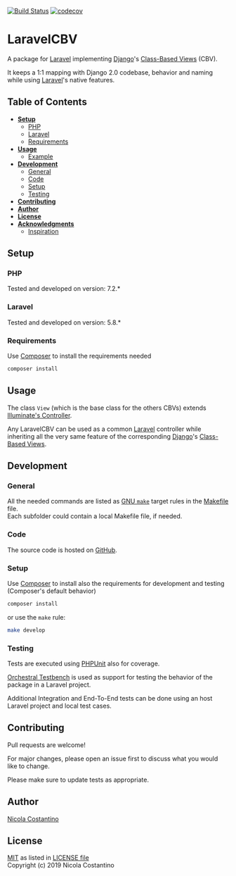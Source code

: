 [![Build Status](https://travis-ci.com/NicolaCostantino/LaravelCBV.svg?branch=master)](https://travis-ci.com/NicolaCostantino/LaravelCBV)
[![codecov](https://codecov.io/gh/NicolaCostantino/LaravelCBV/branch/master/graph/badge.svg)](https://codecov.io/gh/NicolaCostantino/LaravelCBV)


# LaravelCBV

A package for [Laravel](https://laravel.com/) implementing [Django](https://www.djangoproject.com/)'s [Class-Based Views](https://docs.djangoproject.com/en/dev/topics/class-based-views/) (CBV).  

It keeps a 1:1 mapping with Django 2.0 codebase, behavior and naming while using [Laravel](https://laravel.com/)'s native features.

## Table of Contents

* **[Setup](#setup)**
  * [PHP](#setup-php)
  * [Laravel](#setup-laravel)
  * [Requirements](#setup-requirements)
* **[Usage](#usage)**
  * [Example](#usage-example)
* **[Development](#development)**
  * [General](#development-general)
  * [Code](#development-code)
  * [Setup](#development-setup)
  * [Testing](#development-testing)
* **[Contributing](#contributing)**
* **[Author](#author)**
* **[License](#license)**
* **[Acknowledgments](#acknowledgments)**
  * [Inspiration](#inspiration)

## Setup <a name="setup"></a>

### PHP <a name="setup-php"></a>
Tested and developed on version: 7.2.*  

### Laravel <a name="setup-laravel"></a>
Tested and developed on version: 5.8.*  

### Requirements <a name="setup-requirements"></a>
Use [Composer](https://getcomposer.org/) to install the requirements needed
```bash
composer install
```

## Usage <a name="usage"></a>
The class `View` (which is the base class for the others CBVs) extends [Illuminate's Controller](https://laravel.com/api/master/Illuminate/Routing/Controller.html).  

Any LaravelCBV can be used as a common [Laravel](https://laravel.com/) controller while inheriting all the very same feature of the corresponding [Django](https://www.djangoproject.com/)'s [Class-Based Views](https://docs.djangoproject.com/en/dev/topics/class-based-views/).

## Development <a name="development"></a>

### General <a name="development-general"></a>
All the needed commands are listed as [GNU `make`](https://www.gnu.org/software/make/) target rules in the [Makefile](Makefile) file.  
Each subfolder could contain a local Makefile file, if needed.

### Code <a name="development-code"></a>
The source code is hosted on [GitHub](https://github.com/NicolaCostantino/LaravelCBV).

### Setup <a name="development-setup"></a>
Use [Composer](https://getcomposer.org/) to install also the requirements for development and testing (Composer's default behavior)
```bash
composer install
```
or use the `make` rule:
```bash
make develop
```

### Testing <a name="development-testing"></a>
Tests are executed using [PHPUnit](https://phpunit.de/) also for coverage.  

[Orchestral Testbench](https://github.com/orchestral/testbench) is used as support for testing the behavior of the package in a Laravel project.  

Additional Integration and End-To-End tests can be done using an host Laravel project and local test cases.

## Contributing <a name="contributing"></a>
Pull requests are welcome!  

For major changes, please open an issue first to discuss what you would like to change.

Please make sure to update tests as appropriate.

## Author <a name="author"></a>
[Nicola Costantino](https://github.com/NicolaCostantino)  

## License <a name="license"></a>
[MIT](https://choosealicense.com/licenses/mit/) as listed in [LICENSE file](LICENSE)  
Copyright (c) 2019 Nicola Costantino